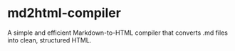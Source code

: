 # md2html-compiler
A simple and efficient Markdown-to-HTML compiler that converts .md files into clean, structured HTML.

